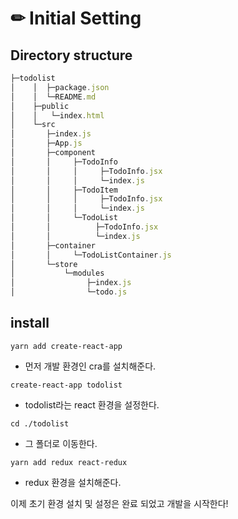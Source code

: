 # ✏ Initial Setting

## Directory structure

```js
├─todolist
│    │  ├─package.json
│    │  └─README.md
│    ├─public
│    │   └─index.html
│    └─src
│       ├─index.js
│       ├─App.js
│       ├─component
│       │     ├─TodoInfo
│       │     │     ├─TodoInfo.jsx
│       │     │     └─index.js
│       │     ├─TodoItem
│       │     │     ├─TodoInfo.jsx
│       │     │     └─index.js
│       │     └─TodoList
│       │          ├─TodoInfo.jsx
│       │          └─index.js
│       ├─container
│       │     └─TodoListContainer.js
│       └─store
│           └─modules
│                ├─index.js
│                └─todo.js
```

## install

`yarn add create-react-app`

- 먼저 개발 환경인 cra를 설치해준다.

`create-react-app todolist`

- todolist라는 react 환경을 설정한다.

`cd ./todolist`

- 그 폴더로 이동한다.

`yarn add redux react-redux`

- redux 환경을 설치해준다.

이제 초기 환경 설치 및 설정은 완료 되었고 개발을 시작한다!
